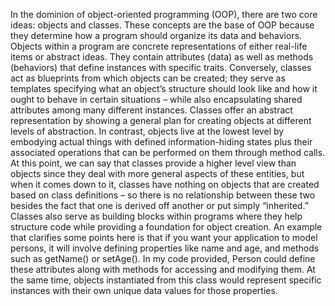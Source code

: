 In the dominion of object-oriented programming (OOP), there are two core ideas: objects and classes. These concepts are the base of OOP because they determine how a program should organize its data and behaviors. Objects within a program are concrete representations of either real-life items or abstract ideas. They contain attributes (data) as well as methods (behaviors) that define instances with specific traits. Conversely, classes act as blueprints from which objects can be created; they serve as templates specifying what an object’s structure should look like and how it ought to behave in certain situations – while also encapsulating shared attributes among many different instances.
Classes offer an abstract representation by showing a general plan for creating objects at different levels of abstraction. In contrast, objects live at the lowest level by embodying actual things with defined information-hiding states plus their associated operations that can be performed on them through method calls. At this point, we can say that classes provide a higher level view than objects since they deal with more general aspects of these entities, but when it comes down to it, classes have nothing on objects that are created based on class definitions – so there is no relationship between these two besides the fact that one is derived off another or put simply “inherited.” Classes also serve as building blocks within programs where they help structure code while providing a foundation for object creation.
An example that clarifies some points here is that if you want your application to model persons, it will involve defining properties like name and age, and methods such as getName() or setAge(). In my code provided, Person could define these attributes along with methods for accessing and modifying them. At the same time, objects instantiated from this class would represent specific instances with their own unique data values for those properties.
